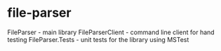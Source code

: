 # file-parser


FileParser - main library
FileParserClient - command line client for hand testing
FileParser.Tests - unit tests for the library using MSTest